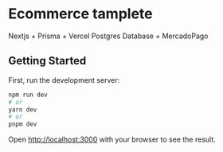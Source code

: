 # Ecommerce tamplete

Nextjs + Prisma + Vercel Postgres Database + MercadoPago

## Getting Started

First, run the development server:

```bash
npm run dev
# or
yarn dev
# or
pnpm dev
```

Open [http://localhost:3000](http://localhost:3000) with your browser to see the result.
